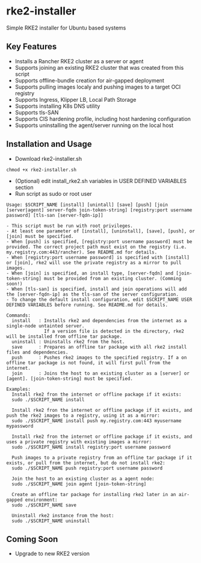# rke2-installer
Simple RKE2 installer for Ubuntu based systems

## Key Features
- Installs a Rancher RKE2 cluster as a server or agent
- Supports joining an existing RKE2 cluster that was created from this script
- Supports offline-bundle creation for air-gapped deployment
- Supports pulling images localy and pushing images to a target OCI registry
- Supports Ingress, Klipper LB, Local Path Storage
- Supports installing K8s DNS utility
- Supports tls-SAN
- Supports CIS hardening profile, including host hardening configuration
- Supports uninstalling the agent/server running on the local host

## Installation and Usage
- Download rke2-installer.sh
```
chmod +x rke2-installer.sh
```
- (Optional) edit install_rke2.sh variables in USER DEFINED VARIABLES section
- Run script as sudo or root user
```
Usage: $SCRIPT_NAME [install] [unintall] [save] [push] [join [server|agent] server-fqdn join-token-string] [registry:port username password] [tls-san [server-fqdn-ip]] 

- This script must be run with root privileges.
- At least one parameter of [install], [uninstall], [save], [push], or [join] must be specified. 
- When [push] is specified, [registry:port username password] must be provided. The correct project path must exist on the registry (i.e. my.registry.com:443/rancher). See README.md for details.
- When [registry:port username password] is specified with [install] or [join], rke2 will use the private registry as a mirror to pull images.
- When [join] is specified, an install type, [server-fqdn] and [join-token-string] must be provided from an existing cluster. (Comming soon!)
- When [tls-san] is specified, install and join operations will add the [server-fqdn-ip] as the tls-san of the server configuration.
- To change the default install configuration, edit $SCRIPT_NAME USER DEFINED VARIABLES before running. See README.md for details.

Commands:
  install   : Installs rke2 and dependencies from the internet as a single-node untainted server.
              If a version file is detected in the directory, rke2 will be installed from offline tar package.
  uninstall : Uninstalls rke2 from the host.
  save      : Prepares an offline tar package with all rke2 install files and dependencies.
  push      : Pushes rke2 images to the specified registry. If a on offline tar package is not found, it will first pull from the internet.
  join      : Joins the host to an existing cluster as a [server] or [agent]. [join-token-string] must be specified.

Examples:
  Install rke2 fron the internet or offline package if it exists:          
  sudo ./$SCRIPT_NAME install

  Install rke2 fron the internet or offline package if it exists, and push the rke2 images to a registry, using it as a mirror:
  sudo ./$SCRIPT_NAME install push my.registry.com:443 myusername mypassword

  Install rke2 fron the internet or offline package if it exists, and uses a private registry with existing images a mirror:
  sudo ./$SCRIPT_NAME install registry:port username password

  Push images to a private registry from an offline tar package if it exists, or pull from the internet, but do not install rke2:
  sudo ./$SCRIPT_NAME push registry:port username password

  Join the host to an existing cluster as a agent node:
  sudo ./$SCRIPT_NAME join agent [join-token-string]

  Create an offline tar package for installing rke2 later in an air-gapped environment:
  sudo ./$SCRIPT_NAME save

  Uninstall rke2 instance from the host:
  sudo ./$SCRIPT_NAME uninstall
```

## Coming Soon
- Upgrade to new RKE2 version